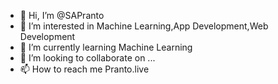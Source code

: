 - 👋 Hi, I’m @SAPranto
- 👀 I’m interested in Machine Learning,App Development,Web Development
- 🌱 I’m currently learning Machine Learning
- 💞️ I’m looking to collaborate on ...
- 📫 How to reach me Pranto.live

<!---
SAPranto/SAPranto is a ✨ special ✨ repository because its `README.md` (this file) appears on your GitHub profile.
You can click the Preview link to take a look at your changes.
--->
